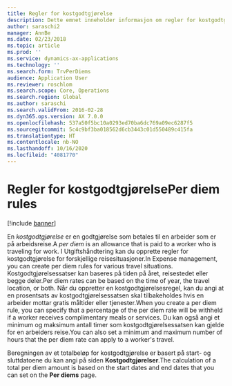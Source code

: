 ```yaml
---
title: Regler for kostgodtgjørelse
description: Dette emnet inneholder informasjon om regler for kostgodtgjørelse.
author: saraschi2
manager: AnnBe
ms.date: 02/23/2018
ms.topic: article
ms.prod: ''
ms.service: dynamics-ax-applications
ms.technology: ''
ms.search.form: TrvPerDiems
audience: Application User
ms.reviewer: roschlom
ms.search.scope: Core, Operations
ms.search.region: Global
ms.author: saraschi
ms.search.validFrom: 2016-02-28
ms.dyn365.ops.version: AX 7.0.0
ms.openlocfilehash: 537a50f5bc10a0293ed70ba6dc769a09ec6287f5
ms.sourcegitcommit: 5c4c9bf3ba018562d6cb3443c01d550489c415fa
ms.translationtype: HT
ms.contentlocale: nb-NO
ms.lasthandoff: 10/16/2020
ms.locfileid: "4081770"
---
```

# <a name="per-diem-rules"></a><span data-ttu-id="f421c-103">Regler for kostgodtgjørelse</span><span class="sxs-lookup"><span data-stu-id="f421c-103">Per diem rules</span></span>

[!include [banner](../includes/banner.md)]

<span data-ttu-id="f421c-104">En *kostgodtgjørelse* er en godtgjørelse som betales til en arbeider som er på arbeidsreise.</span><span class="sxs-lookup"><span data-stu-id="f421c-104">A *per diem* is an allowance that is paid to a worker who is traveling for work.</span></span> <span data-ttu-id="f421c-105">I Utgiftshåndtering kan du opprette regler for kostgodtgjørelse for forskjellige reisesituasjoner.</span><span class="sxs-lookup"><span data-stu-id="f421c-105">In Expense management, you can create per diem rules for various travel situations.</span></span> <span data-ttu-id="f421c-106">Kostgodtgjørelsessatser kan baseres på tiden på året, reisestedet eller begge deler.</span><span class="sxs-lookup"><span data-stu-id="f421c-106">Per diem rates can be based on the time of year, the travel location, or both.</span></span> <span data-ttu-id="f421c-107">Når du oppretter en kostgodtgjørelsesregel, kan du angi at en prosentsats av kostgodtgjørelsessatsen skal tilbakeholdes hvis en arbeider mottar gratis måltider eller tjenester.</span><span class="sxs-lookup"><span data-stu-id="f421c-107">When you create a per diem rule, you can specify that a percentage of the per diem rate will be withheld if a worker receives complimentary meals or services.</span></span> <span data-ttu-id="f421c-108">Du kan også angi et minimum og maksimum antall timer som kostgodtgjørelsessatsen kan gjelde for en arbeiders reise.</span><span class="sxs-lookup"><span data-stu-id="f421c-108">You can also set a minimum and maximum number of hours that the per diem rate can apply to a worker's travel.</span></span>

<span data-ttu-id="f421c-109">Beregningen av et totalbeløp for kostgodtgjørelse er basert på start- og sluttdatoene du kan angi på siden **Kostgodtgjørelser**.</span><span class="sxs-lookup"><span data-stu-id="f421c-109">The calculation of a total per diem amount is based on the start dates and end dates that you can set on the **Per diems** page.</span></span>

